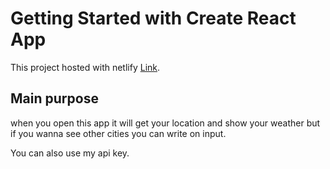 # Getting Started with Create React App

This project hosted with netlify [Link]([https://6400b38cd4068b27aa524e00--weatherapp-by-tugcankartal.netlify.app/](https://6401c4f11e8cf802a90f940e--weatherapp-by-tugcankartal.netlify.app/)).

## Main purpose

when you open this app it will get your location and show your weather but if you wanna see other cities you can write on input.

You can also use my api key.

